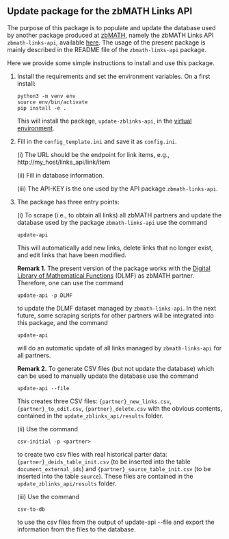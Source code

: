 ## Update package for the zbMATH Links API

The purpose of this package is to populate and update the database used by another package produced at [zbMATH](https://zbmath.org/), namely the zbMATH Links API `zbmath-links-api`, available [here](https://github.com/zbMATHOpen/linksApi).
The usage of the present package is mainly described in the README file of the `zbmath-links-api` package.

Here we provide some simple instructions to install and use this package.

1) Install the requirements and set the environment variables.
On a first install:

    ```
    python3 -m venv env
    source env/bin/activate
    pip install -e .
    ```

    This will install the package, `update-zblinks-api`, in the [virtual environment](https://docs.python.org/3/tutorial/venv.html).


2) Fill in the `config_template.ini` and save it as `config.ini`.

    (i) The URL should be the endpoint for link items, e.g.,
    http://my_host/links_api/link/item

    (ii) Fill in database information.

    (iii) The API-KEY is the one used by the API package `zbmath-links-api`.


3) The package has three entry points:

    (i) To scrape (i.e., to obtain all links) all zbMATH partners and update the database used by the package `zbmath-links-api` use the command

    ```
    update-api
    ```

    This will automatically add new links, delete links that no longer exist, and edit links that have been modified.

    **Remark 1.** The present version of the package works with the [Digital Library of Mathematical Functions](https://dlmf.nist.gov/) (DLMF) as zbMATH partner.
    Therefore, one can use the command

    ```
    update-api -p DLMF
    ```

    to update the DLMF dataset managed by `zbmath-links-api`.
    In the next future, some scraping scripts for other partners will be integrated into this package, and the command

    ```
    update-api
    ```

    will do an automatic update of all links managed by `zbmath-links-api` for all partners.

    **Remark 2.** To generate CSV files (but not update the database) which can be used to manually update the database use the command

    ```
    update-api --file
    ```

    This creates three CSV files: `{partner}_new_links.csv`, `{partner}_to_edit.csv`, `{partner}_delete.csv` with the obvious contents, contained in the `update_zblinks_api/results` folder.

    (ii) Use the command

   ```
   csv-initial -p <partner>
   ```

   to create two csv files with real historical parter data: `{partner}_deids_table_init.csv` (to be inserted into the table `document_external_ids`) and   `{partner}_source_table_init.csv` (to be inserted into the table `source`).
   These files are contained in the `update_zblinks_api/results` folder.

   (iii) Use the command

   ```
   csv-to-db
   ```

   to use the csv files from the output of update-api --file and export the information from the files to the database.

